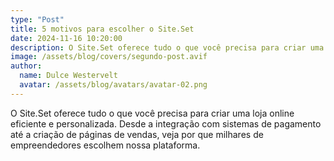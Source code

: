 ```yaml
---
type: "Post"
title: 5 motivos para escolher o Site.Set
date: 2024-11-16 10:20:00
description: O Site.Set oferece tudo o que você precisa para criar uma loja online eficiente e personalizada.
image: /assets/blog/covers/segundo-post.avif
author:
  name: Dulce Westervelt
  avatar: /assets/blog/avatars/avatar-02.png
---
```


O Site.Set oferece tudo o que você precisa para criar uma loja online eficiente e personalizada. Desde a integração com sistemas de pagamento até a criação de páginas de vendas, veja por que milhares de empreendedores escolhem nossa plataforma.
